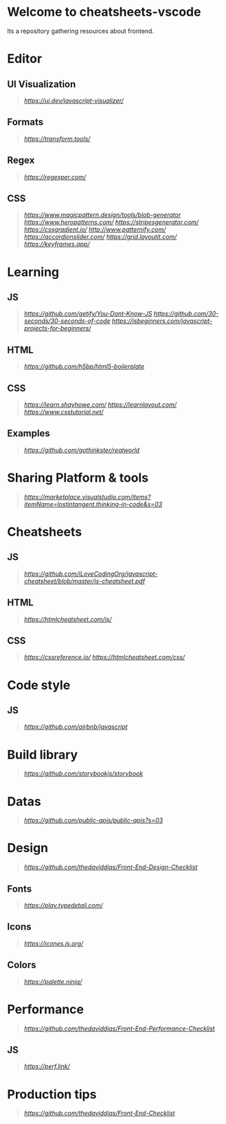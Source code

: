 # Welcome to cheatsheets-vscode

Its a repository gathering resources about frontend.

# Editor
## UI Visualization
> _https://ui.dev/javascript-visualizer/_
## Formats
> _https://transform.tools/_
## Regex
> _https://regexper.com/_
## CSS
> _https://www.magicpattern.design/tools/blob-generator_
> _https://www.heropatterns.com/_
> _https://stripesgenerator.com/_
> _https://cssgradient.io/_
> _http://www.patternify.com/_
> _https://accordionslider.com/_
> _https://grid.layoutit.com/_
> _https://keyframes.app/_


# Learning
## JS
> _https://github.com/getify/You-Dont-Know-JS_
> _https://github.com/30-seconds/30-seconds-of-code_
> _https://jsbeginners.com/javascript-projects-for-beginners/_
## HTML
> _https://github.com/h5bp/html5-boilerplate_
## CSS
> _https://learn.shayhowe.com/_
> _https://learnlayout.com/_
> _https://www.csstutorial.net/_
## Examples
> _https://github.com/gothinkster/realworld_


# Sharing Platform & tools
> _https://marketplace.visualstudio.com/items?itemName=lostintangent.thinking-in-code&s=03_


# Cheatsheets
## JS
> _https://github.com/iLoveCodingOrg/javascript-cheatsheet/blob/master/js-cheatsheet.pdf_
## HTML
> _https://htmlcheatsheet.com/js/_
## CSS
> _https://cssreference.io/_
> _https://htmlcheatsheet.com/css/_


# Code style
## JS
> _https://github.com/airbnb/javascript_


# Build library
> _https://github.com/storybookjs/storybook_


# Datas
> _https://github.com/public-apis/public-apis?s=03_


# Design
> _https://github.com/thedaviddias/Front-End-Design-Checklist_
## Fonts
> _https://play.typedetail.com/_
## Icons
> _https://icones.js.org/_
## Colors
> _https://palette.ninja/_


# Performance
> _https://github.com/thedaviddias/Front-End-Performance-Checklist_
## JS
> _https://perf.link/_


# Production tips
> _https://github.com/thedaviddias/Front-End-Checklist_
